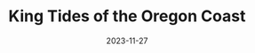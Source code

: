 ---
title:  "King Tides of the Oregon Coast"
type: Timelapse
date: 2023-11-27
categories: [ ]
tags: [ ]
image: assets/images/videos/kingtides.jpg
youtubeid: CUe_fykAjRw
description: "King tides occur when the sun, moon, and earth align 'just right.' They also result in king waves. I visited the coast during the first king tides this year and took videos and photographs of the awesome waves produced by this phenomenon."
---